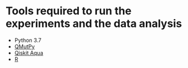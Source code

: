 # Tools required to run the experiments and the data analysis

- Python 3.7
- [QMutPy](https://github.com/danielfobooss/mutpy/tree/all_gates)
- [Qiskit Aqua](https://github.com/Qiskit/qiskit-aqua/tree/stable/0.9)
- [R](https://www.r-project.org)
